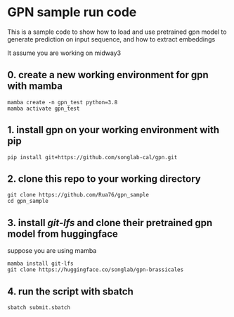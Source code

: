 # GPN sample run code
This is a sample code to show how to load and use pretrained gpn model to generate prediction on input sequence, and how to extract embeddings

It assume you are working on midway3
## 0. create a new working environment for gpn with mamba
```
mamba create -n gpn_test python=3.8
mamba activate gpn_test
```
## 1. install gpn on your working environment with pip
```
pip install git+https://github.com/songlab-cal/gpn.git
```
## 2. clone this repo to your working directory
```
git clone https://github.com/Rua76/gpn_sample
cd gpn_sample
```
## 3. install *git-lfs* and clone their pretrained gpn model from huggingface
suppose you are using mamba
```
mamba install git-lfs
git clone https://huggingface.co/songlab/gpn-brassicales
```
## 4. run the script with sbatch
```
sbatch submit.sbatch
```
